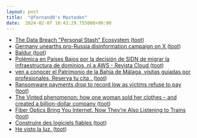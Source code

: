 ```yaml
---
layout: post
title:  "@fernand0's Mastodon"
date:  2024-02-07 10:43:29.755000+00:00
---
```

*  [The Data Breach "Personal Stash" Ecosystem ](https://www.troyhunt.com/the-data-breach-personal-stash-ecosystem) ([toot](https://mastodon.social/@fernand0/111889783832862519))
*  [Germany unearths pro-Russia disinformation campaign on X ](https://www.theguardian.com/world/2024/jan/26/germany-unearths-pro-russia-disinformation-campaign-on-) ([toot](https://mastodon.social/@fernand0/111889754797209549))
*  [Baldur ](https://baldur.dk/blog/automated-web-assessment.htm) ([toot](https://mastodon.social/@fernand0/111889571725090936))
*  [Polémica en Países Bajos por la decisión de SIDN de migrar la infraestructura de dominios .nl a AWS - Revista Cloud ](https://revistacloud.com/polemica-paises-bajos-decision-sidn-migrar-gestion-dominios-nl-a-aws) ([toot](https://mastodon.social/@fernand0/111889389935819811))
*  [ven a conocer el Patrimonio de la Bahía de Málaga, visitas guiadas por profesionales. Reserva tu cita .  ](https://complejohumo.blogspot.com/2024/01/ven-conocer-el-patrimonio-de-la-bahia.html?spref=tw) ([toot](https://mastodon.social/@fernand0/111887926258311230))
*  [Ransomware payments drop to record low as victims refuse to pay ](https://www.bleepingcomputer.com/news/security/ransomware-payments-drop-to-record-low-as-victims-refuse-to-pay) ([toot](https://mastodon.social/@fernand0/111887835617072207))
*  [The Vinted phenomenon: how one woman sold her clothes – and created a billion-dollar company ](https://www.theguardian.com/fashion/2024/jan/09/the-vinted-phenomenon-how-one-woman-sold-her-clothes-and-created-a-billion-dollar-compan) ([toot](https://mastodon.social/@fernand0/111886028463528169))
*  [Fiber Optics Bring You Internet. Now They’re Also Listening to Trains ](https://www.wired.com/story/fiber-optics-bring-you-internet-now-theyre-also-listening-to-trains) ([toot](https://mastodon.social/@fernand0/111885932487087849))
*  [Construire des logiciels fiables ](https://interstices.info/construire-des-logiciels-fiables) ([toot](https://mastodon.social/@fernand0/111885797029684282))
*  [He visto la luz. ](https://avecesunafoto.wordpress.com/2024/02/06/he-visto-la-luz-27) ([toot](https://mastodon.social/@fernand0/111885788395921261))
